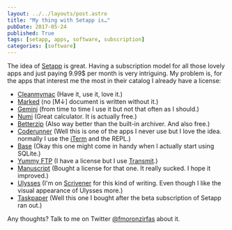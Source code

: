 ```yaml
---
layout: ../../layouts/post.astro
title: "My thing with Setapp is…"
pubDate: 2017-05-24
published: True
tags: [setapp, apps, software, subscription]
categories: [software]
---
```


The idea of [Setapp][setapp] is great. Having a subscription model for all those lovely apps and just paying 9.99$ per month is very intriguing. My problem is, for the apps that interest me the most in their catalog I already have a license:

- [Cleanmymac][clean] (Have it, use it, love it.)
- [Marked][markd] (no [M↓] document is written without it.)
- [Gemini][gemini] (from time to time I use it but not that often as I should.)
- [Numi][numi] (Great calculator. It is actually free.)
- [Betterzip][zip] (Also way better than the built-in archiver. And also free.)
- [Coderunner][run] (Well this is one of the apps I never use but I love the idea. normally I use the [iTerm][term] and the REPL.)
- [Base][base] (Okay this one might come in handy when I actually start using SQLite.)
- [Yummy FTP][yummy] (I have a license but I use [Transmit][transmit].)
- [Manuscript][manu] (Bought a license for that one. It really sucked. I hope it improved.)
- [Ulysses][ulysses] (I'm on [Scrivener][scriv] for this kind of writing. Even though I like the visual appearance of Ulysses more.)
- [Taskpaper][task] (Well this one I bought after the beta subscription of Setapp ran out.)

Any thoughts? Talk to me on Twitter [@fmoronzirfas][tw] about it.

[tw]: https://twitter.com/fmoronzirfas
[clean]: https://macpaw.com/de/cleanmymac
[markd]: http://marked2app.com/
[gemini]: https://macpaw.com/de/gemini
[numi]: https://numi.io/
[zip]: https://macitbetter.com/
[run]: https://coderunnerapp.com/
[base]: https://menial.co.uk/base/
[yummy]: http://www.yummysoftware.com/
[transmit]: https://www.panic.com/transmit/
[manu]: https://www.manuscriptsapp.com/
[ulysses]: https://www.ulyssesapp.com/
[scriv]: https://www.literatureandlatte.com/scrivener.php
[task]: https://www.taskpaper.com/
[setapp]: https://setapp.com
[term]: https://www.iterm2.com/
